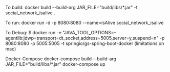 To build:
docker build --build-arg JAR_FILE="build/libs/*.jar" -t social_network_isalive .

To run: 
docker run -d -p 8080:8080 --name=isAlive social_network_isalive

To Debug: 
$ docker run -e "JAVA_TOOL_OPTIONS=-agentlib:jdwp=transport=dt_socket,address=5005,server=y,suspend=n" -p 8080:8080 -p 5005:5005 -t springio/gs-spring-boot-docker
(limitations on mac)


Docker-Compose
docker-compose build  --build-arg JAR_FILE="build/libs/*.jar"
docker-compose up